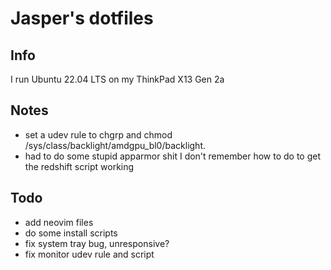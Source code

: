 # Jasper's dotfiles


## Info

I run Ubuntu 22.04 LTS on my ThinkPad X13 Gen 2a

## Notes

- set a udev rule to chgrp and chmod /sys/class/backlight/amdgpu_bl0/backlight.
- had to do some stupid apparmor shit I don't remember how to do to get the redshift script working

## Todo

- add neovim files
- do some install scripts
- fix system tray bug, unresponsive?
- fix monitor udev rule and script
